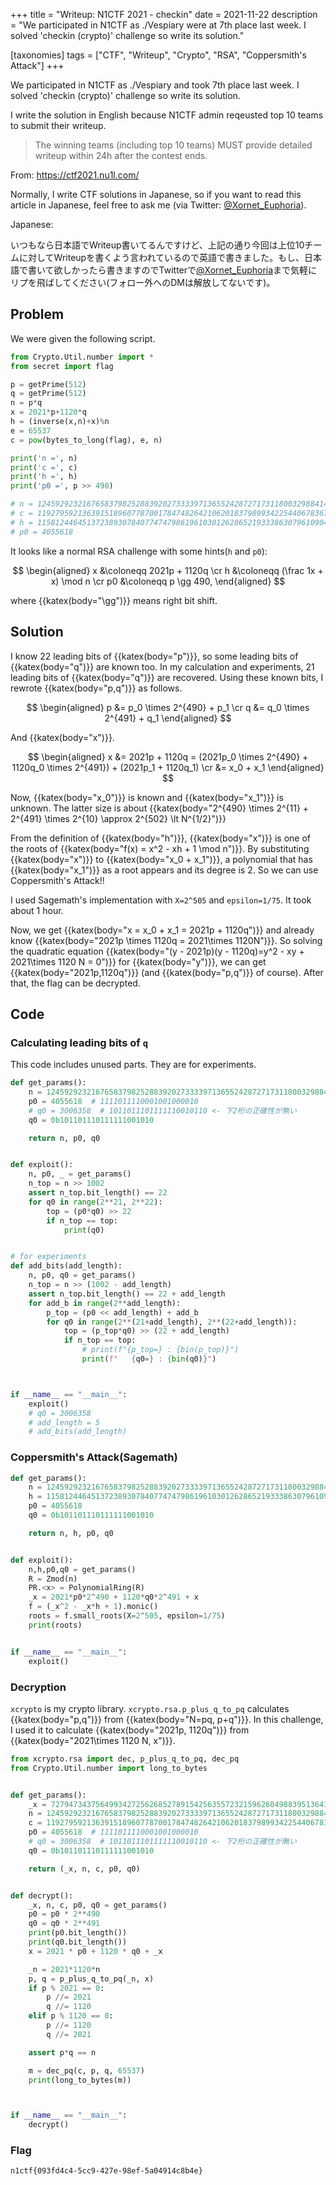 +++
title = "Writeup: N1CTF 2021 - checkin"
date = 2021-11-22
description = "We participated in N1CTF as ./Vespiary were at 7th place last week. I solved 'checkin (crypto)' challenge so write its solution."

[taxonomies]
tags = ["CTF", "Writeup", "Crypto", "RSA", "Coppersmith's Attack"]
+++

We participated in N1CTF as ./Vespiary and took 7th place last week. I solved 'checkin (crypto)' challenge so write its solution.

<!-- more -->

I write the solution in English because N1CTF admin reqeusted top 10 teams to submit their writeup.

> The winning teams (including top 10 teams) MUST provide detailed writeup within 24h after the contest ends.

From: <https://ctf2021.nu1l.com/>

Normally, I write CTF solutions in Japanese, so if you want to read this article in Japanese, feel free to ask me (via Twitter: [@Xornet_Euphoria](https://twitter.com/Xornet_Euphoria)).

Japanese:

いつもなら日本語でWriteup書いてるんですけど、上記の通り今回は上位10チームに対してWriteupを書くよう言われているので英語で書きました。もし、日本語で書いて欲しかったら書きますのでTwitterで[@Xornet_Euphoria](https://twitter.com/Xornet_Euphoria)まで気軽にリプを飛ばしてください(フォロー外へのDMは解放してないです)。

## Problem

We were given the following script.

```python
from Crypto.Util.number import *
from secret import flag

p = getPrime(512)
q = getPrime(512)
n = p*q
x = 2021*p+1120*q
h = (inverse(x,n)+x)%n
e = 65537
c = pow(bytes_to_long(flag), e, n)

print('n =', n)
print('c =', c)
print('h =', h)
print('p0 =', p >> 490)

# n = 124592923216765837982528839202733339713655242872717311800329884147642320435241014134533341888832955643881019336863843062120984698416851559736918389766033534214383285754683751490292848191235308958825702189602212123282858416891155764271492033289942894367802529296453904254165606918649570613530838932164490341793
# c = 119279592136391518960778700178474826421062018379899342254406783670889432182616590099071219538938202395671695005539485982613862823970622126945808954842683496637377151180225469409261800869161467402364879561554585345399947589618235872378329510108345004513054262809629917083343715270605155751457391599728436117833
# h = 115812446451372389307840774747986196103012628652193338630796109042038320397499948364970459686079508388755154855414919871257982157430015224489195284512204803276307238226421244647463550637321174259849701618681565567468929295822889537962306471780258801529979716298619553323655541002084406217484482271693997457806
# p0 = 4055618

```

It looks like a normal RSA challenge with some hints(`h` and `p0`):

$$
\begin{aligned}
x &\coloneqq 2021p + 1120q \cr
h &\coloneqq (\frac 1x + x) \mod n \cr
p0 &\coloneqq p \gg 490,
\end{aligned}
$$

where {{katex(body="\gg")}} means right bit shift.

## Solution

I know 22 leading bits of {{katex(body="p")}}, so some leading bits of {{katex(body="q")}} are known too. In my calculation and experiments, 21 leading bits of {{katex(body="q")}} are recovered. Using these known bits, I rewrote {{katex(body="p,q")}} as follows.

$$
\begin{aligned}
p &= p_0 \times 2^{490} + p_1 \cr
q &= q_0 \times 2^{491} + q_1
\end{aligned}
$$

And {{katex(body="x")}}.

$$
\begin{aligned}
x &= 2021p + 1120q = (2021p_0 \times 2^{490} + 1120q_0 \times 2^{491}) + (2021p_1 + 1120q_1) \cr
&= x_0 + x_1
\end{aligned}
$$

Now, {{katex(body="x_0")}} is known and {{katex(body="x_1")}} is unknown. The latter size is about {{katex(body="2^{490} \times 2^{11} + 2^{491} \times 2^{10} \approx 2^{502} \lt N^{1/2}")}}

From the definition of {{katex(body="h")}}, {{katex(body="x")}} is one of the roots of {{katex(body="f(x) = x^2 - xh + 1 \mod n")}}. By substituting {{katex(body="x")}} to {{katex(body="x_0 + x_1")}}, a polynomial that has {{katex(body="x_1")}} as a root appears and its degree is 2. So we can use Coppersmith's Attack!!

I used Sagemath's implementation with `X=2^505` and `epsilon=1/75`. It took about 1 hour.

Now, we get {{katex(body="x = x_0 + x_1 = 2021p + 1120q")}} and already know {{katex(body="2021p \times 1120q = 2021\times 1120N")}}. So solving the quadratic equation {{katex(body="(y - 2021p)(y - 1120q)=y^2 - xy + 2021\times 1120 N = 0")}} for {{katex(body="y")}}, we can get {{katex(body="2021p,1120q")}} (and {{katex(body="p,q")}} of course). After that, the flag can be decrypted.

## Code

### Calculating leading bits of `q`

This code includes unused parts. They are for experiments.

```python
def get_params():
    n = 124592923216765837982528839202733339713655242872717311800329884147642320435241014134533341888832955643881019336863843062120984698416851559736918389766033534214383285754683751490292848191235308958825702189602212123282858416891155764271492033289942894367802529296453904254165606918649570613530838932164490341793
    p0 = 4055618  # 1111011110001001000010
    # q0 = 3006358  # 1011011101111110010110 <- 下2桁の正確性が無い
    q0 = 0b101101110111111001010

    return n, p0, q0


def exploit():
    n, p0, _ = get_params()
    n_top = n >> 1002
    assert n_top.bit_length() == 22
    for q0 in range(2**21, 2**22):
        top = (p0*q0) >> 22
        if n_top == top:
            print(q0)


# for experiments
def add_bits(add_length):
    n, p0, q0 = get_params()
    n_top = n >> (1002 - add_length)
    assert n_top.bit_length() == 22 + add_length
    for add_b in range(2**add_length):
        p_top = (p0 << add_length) + add_b
        for q0 in range(2**(21+add_length), 2**(22+add_length)):
            top = (p_top*q0) >> (22 + add_length)
            if n_top == top:
                # print(f"{p_top=} : {bin(p_top)}")
                print(f"   {q0=} : {bin(q0)}")



if __name__ == "__main__":
    exploit()
    # q0 = 3006358
    # add_length = 5
    # add_bits(add_length)
```

### Coppersmith's Attack(Sagemath)

```python
def get_params():
    n = 124592923216765837982528839202733339713655242872717311800329884147642320435241014134533341888832955643881019336863843062120984698416851559736918389766033534214383285754683751490292848191235308958825702189602212123282858416891155764271492033289942894367802529296453904254165606918649570613530838932164490341793
    h = 115812446451372389307840774747986196103012628652193338630796109042038320397499948364970459686079508388755154855414919871257982157430015224489195284512204803276307238226421244647463550637321174259849701618681565567468929295822889537962306471780258801529979716298619553323655541002084406217484482271693997457806
    p0 = 4055618
    q0 = 0b101101110111111001010

    return n, h, p0, q0


def exploit():
    n,h,p0,q0 = get_params()
    R = Zmod(n)
    PR.<x> = PolynomialRing(R)
    _x = 2021*p0*2^490 + 1120*q0*2^491 + x
    f = (_x^2 - _x*h + 1).monic()
    roots = f.small_roots(X=2^505, epsilon=1/75)
    print(roots)


if __name__ == "__main__":
    exploit()
```

### Decryption

`xcrypto` is my crypto library. `xcrypto.rsa.p_plus_q_to_pq` calculates {{katex(body="p,q")}} from {{katex(body="N=pq, p+q")}}. In this challenge, I used it to calculate {{katex(body="2021p, 1120q")}} from {{katex(body="2021\times 1120 N, x")}}.

```python
from xcrypto.rsa import dec, p_plus_q_to_pq, dec_pq
from Crypto.Util.number import long_to_bytes


def get_params():
    _x = 7279473437564993427256268527891542563557232159626049883951364173102121134158423609775502464752174435483615142675582269470774951285125088232851515513237
    n = 124592923216765837982528839202733339713655242872717311800329884147642320435241014134533341888832955643881019336863843062120984698416851559736918389766033534214383285754683751490292848191235308958825702189602212123282858416891155764271492033289942894367802529296453904254165606918649570613530838932164490341793
    c = 119279592136391518960778700178474826421062018379899342254406783670889432182616590099071219538938202395671695005539485982613862823970622126945808954842683496637377151180225469409261800869161467402364879561554585345399947589618235872378329510108345004513054262809629917083343715270605155751457391599728436117833
    p0 = 4055618  # 1111011110001001000010
    # q0 = 3006358  # 1011011101111110010110 <- 下2桁の正確性が無い
    q0 = 0b101101110111111001010

    return (_x, n, c, p0, q0)


def decrypt():
    _x, n, c, p0, q0 = get_params()
    p0 = p0 * 2**490
    q0 = q0 * 2**491
    print(p0.bit_length())
    print(q0.bit_length())
    x = 2021 * p0 + 1120 * q0 + _x

    _n = 2021*1120*n
    p, q = p_plus_q_to_pq(_n, x)
    if p % 2021 == 0:
        p //= 2021
        q //= 1120
    elif p % 1120 == 0:
        p //= 1120
        q //= 2021

    assert p*q == n

    m = dec_pq(c, p, q, 65537)
    print(long_to_bytes(m))



if __name__ == "__main__":
    decrypt()
```

### Flag

`n1ctf{093fd4c4-5cc9-427e-98ef-5a04914c8b4e}`
